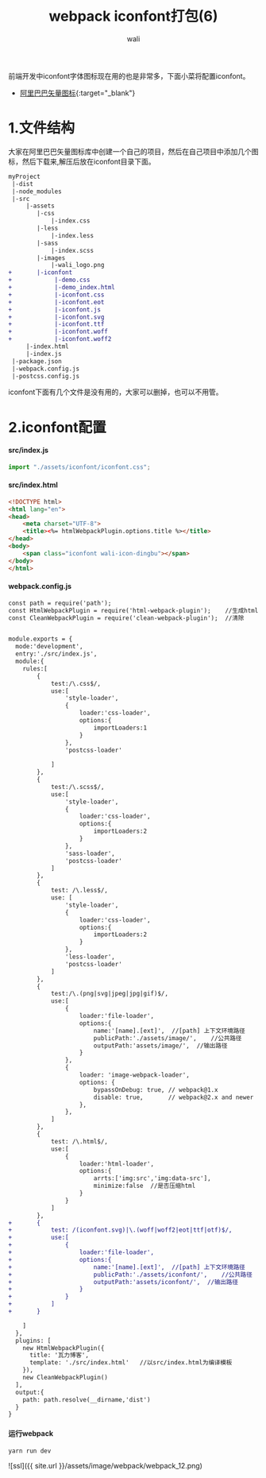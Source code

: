 ﻿---
layout: post
title: webpack iconfont打包(6)
tagline: webpack教程
category: webpack      #分类
author: wali    #作者
tag: webpack     #标签
ghurl: https://github.com/walidream/webpackBase     #github url
ghurl_zip: https://github.com/walidream/webpackBase/archive/master.zip #github zip下载
comments: true
post_nav: ["1.文件结构","2.iconfont配置"]
group_tag: webpack4.x 教程
---

前端开发中iconfont字体图标现在用的也是非常多，下面小菜将配置iconfont。

- [阿里巴巴矢量图标](https://www.iconfont.cn/ "https://www.iconfont.cn/"){:target="_blank"}

# 1.文件结构

大家在阿里巴巴矢量图标库中创建一个自己的项目，然后在自己项目中添加几个图标，然后下载来,解压后放在iconfont目录下面。

```diff
myProject
 |-dist  
 |-node_modules
 |-src
     |-assets
        |-css
            |-index.css
        |-less
            |-index.less     
        |-sass
            |-index.scss
        |-images
            |-wali_logo.png
+       |-iconfont
+            |-demo.css
+            |-demo_index.html
+            |-iconfont.css
+            |-iconfont.eot
+            |-iconfont.js
+            |-iconfont.svg
+            |-iconfont.ttf
+            |-iconfont.woff
+            |-iconfont.woff2            
     |-index.html
     |-index.js
 |-package.json
 |-webpack.config.js
 |-postcss.config.js
```

iconfont下面有几个文件是没有用的，大家可以删掉，也可以不用管。

# 2.iconfont配置

#### src/index.js

```javascript
import "./assets/iconfont/iconfont.css";
```

#### src/index.html

```html
<!DOCTYPE html>
<html lang="en">
<head>
    <meta charset="UTF-8">
    <title><%= htmlWebpackPlugin.options.title %></title>
</head>
<body>
    <span class="iconfont wali-icon-dingbu"></span>
</body>
</html>
```

#### webpack.config.js

```diff
const path = require('path');
const HtmlWebpackPlugin = require('html-webpack-plugin');    //生成html文件
const CleanWebpackPlugin = require('clean-webpack-plugin');  //清除


module.exports = {
  mode:'development',
  entry:'./src/index.js',
  module:{
	rules:[
		{
			test:/\.css$/,
			use:[
				'style-loader',
				{
					loader:'css-loader',
					options:{
						importLoaders:1
					}					
				},
				'postcss-loader'
				
			]
		},
		{
			test:/\.scss$/,
			use:[
				'style-loader',
				{
					loader:'css-loader',
					options:{
						importLoaders:2
					}					
				},
				'sass-loader',
				'postcss-loader'
			]
		},
		{
			test: /\.less$/,
			use: [
				'style-loader',
				{
					loader:'css-loader',
					options:{
						importLoaders:2
					}					
				},
				'less-loader',
				'postcss-loader'
			]
		},
		{
			test:/\.(png|svg|jpeg|jpg|gif)$/,
			use:[		
				{
					loader:'file-loader',
					options:{
						name:'[name].[ext]',  //[path] 上下文环境路径
						publicPath:'./assets/image/',    //公共路径
						outputPath:'assets/image/',  //输出路径							
					}
				},
				{
					loader: 'image-webpack-loader',
					options: {
						bypassOnDebug: true, // webpack@1.x
						disable: true,       // webpack@2.x and newer
					},
				},
			]
		},
		{
			test: /\.html$/,
			use:[
				{
					loader:'html-loader',
					options:{
						arrts:['img:src','img:data-src'],
						minimize:false  //是否压缩html
					}
				}
			]
		},
+		{
+			test: /(iconfont.svg)|\.(woff|woff2|eot|ttf|otf)$/,
+			use:[
+				{
+					loader:'file-loader',
+					options:{
+						name:'[name].[ext]',  //[path] 上下文环境路径
+						publicPath:'./assets/iconfont/',    //公共路径
+						outputPath:'assets/iconfont/',  //输出路径							
+					}
+				}				
+			]
+		}

	]
  },
  plugins: [
    new HtmlWebpackPlugin({
      title: '瓦力博客',
      template: './src/index.html'   //以src/index.html为编译模板
    }),
    new CleanWebpackPlugin()
  ],
  output:{
    path: path.resolve(__dirname,'dist')
  }
}
```

#### 运行webpack

```
yarn run dev
```

![ssl]({{ site.url }}/assets/image/webpack/webpack_12.png)